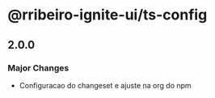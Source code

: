 # @rribeiro-ignite-ui/ts-config

## 2.0.0

### Major Changes

- Configuracao do changeset e ajuste na org do npm
